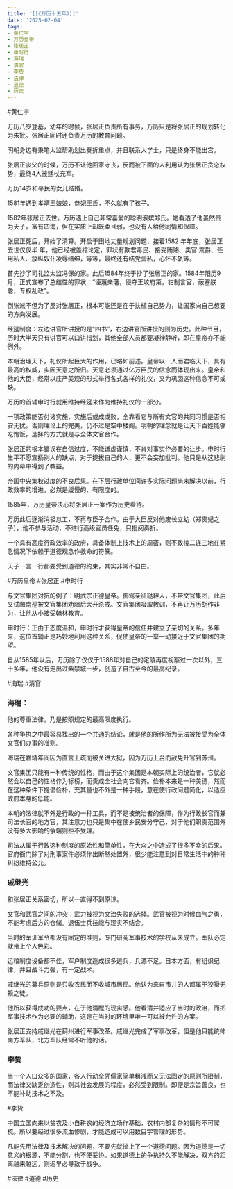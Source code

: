 ```yaml
---
title: '[[《万历十五年》]]'
date: '2025-02-04'
tags:
- 黄仁宇
- 万历皇帝
- 张居正
- 申时行
- 海瑞
- 清官
- 李贽
- 法律
- 道德
- 历史
---
```

#黄仁宇 

万历八岁登基，幼年的时候，张居正负责所有事务，万历只是将张居正的规划转化为朱批。张居正同时还负责万历的教育问题。

明朝身边有秉笔太监帮助划出奏折重点，并且联系大学士，只是终身不能出宫。

张居正丧父的时候，万历不让他回家守丧，反而被下面的人利用认为张居正贪恋权势，最终4人被廷杖充军。

万历14岁和平民的女儿结婚。

1581年遇到孝靖王娘娘，恭妃王氏，不久就有了孩子。

1582年张居正去世。万历遇上自己非常喜爱的聪明淑嫔郑氏。她看透了他虽然贵为天子，富有四海，但在实质上却既柔且弱，也没有人给他同情和保障。

张居正死后，开始了清算。开启于田地丈量规划问题，接着1582 年年底，张居正去世仅仅半 年，他已经被盖棺论定，罪状有欺君毒民、接受贿赂、卖官 鬻爵、任用私人、放纵奴仆凌辱缙绅，等等，最终还有结党营私，心怀不轨等。

首先抄了司礼监太监冯保的家。此后1584年终于抄了张居正的家。1584年阳历9月，正式宣布了总结性的罪状：“诬蔑亲藩，侵夺王坟府第，钳制言官，蔽塞朕聪，专权乱政”。

倒张派不但为了反对张居正，根本可能还是在于扶植自己势力，让国家向自己想要的方向发展。

经筵制度：左边讲官所讲授的是“四书”，右边讲官所讲授的则为历史。此种节目，历时大半天只有讲官可以口讲指划，其他全部人员都要凝神静听，即在皇帝亦不能例外。

本朝治理天下，礼仪所起巨大的作用，已略如前述。皇帝以一人而君临天下，具有最高的权威，实因天意之所归。天意必须通过亿万臣民的信念而体现出来。皇帝和他的大臣，经常以庄严美观的形式举行各式各样的礼仪，又为巩固这种信念不可或缺。

万历的首辅申时行就用维持经筵来作为维持礼仪的一部分。

一项政策能否付诸实施，实施后或成或败，全靠看它与所有文官的共同习惯是否相安无扰，否则理论上的完美，仍不过是空中楼阁。明朝的理念就是让天下百姓能够吃饱饭，选择的方式就是与全体文官合作。

张居正的根本错误在自信过度，不能谦虚谨慎，不肯对事实作必要的让步。申时行生平不愿宣扬别人的缺点，对于提拔自己的人，更不会妄加批判。他只是从这悲剧的内幕中得到了教益。

帝国中央集权过度的不良后果。在下层行政单位间许多实际问题尚未解决以前，行政效率的增进，必然是缓慢的、有限度的。

1585年，万历皇帝决心将张居正一案作为历史看待。

万历此后逐渐消极怠工，不再与臣子合作。由于大臣反对他废长立幼（郑贵妃之子），他不参与活动，不进行高级官员任免，只批阅奏折。

一个具有高度行政效率的政府，具备体制上技术上的周密，则不致接二连三地在紧急情况下依赖于道德观念作救命的符箓。

天子一言一行都要受到道德的约束，其实非常不自由。

#万历皇帝 #张居正 #申时行

与文官集团对抗的例子：明武宗正德皇帝。御驾亲征鞑靼人，不带文官集团，此后又试图南巡被文官集团劝阻后大开杀戒。文官集团吸取教训，不再让万历胡作非为，让他从小接受翰林教育。

申时行：正由于态度温和，申时行才获得皇帝的信任并建立了亲切的关系。多年来，这位首辅正是巧妙地利用这种关系，促使皇帝的一举一动接近于文官集团的期望。

自从1585年以后，万历除了仅仅于1588年对自己的定陵再度视察过一次以外，三十多年，他没有走出过紫禁城一步，创造了自古至今的最高纪录。

#海瑞 #清官

### 海瑞：
他的尊重法律，乃是按照规定的最高限度执行。

各种争执之中最容易找出的一个共通的结论，就是他的所作所为无法被接受为全体文官们办事的准则。

海瑞在嘉靖年间因为直言上疏而被关进大狱，因为万历上台而赦免升官到苏州。

文官集团只能有一种传统的性格，而由于这个集团是本朝实际上的统治者，它就必然会以自己的性格作为标榜，而责成全社会向它看齐。俭朴本来是一种美德，然而在这种条件下提倡俭朴，充其量也不外是一种手段，意在使行政问题简化，以适应政府本身的低能。

本朝的法律就不外是行政的一种工具，而不是被统治者的保障，作为行政长官而兼司法长官的地方官，其注意力也只是集中在使乡民安分守己，对于他们职责范围外没有多大影响的争端则拒不受理。

司法从属于行政这种制度的原始性和简单性，在大众之中造成了很多不幸的后果。官府衙门除了对刑事案件必须作出断然处置外，很少能注意到对日常生活中的种种纠纷维持公允。

### 戚继光
和张居正关系密切，所以一直得不到原谅。

文官和武官之间的冲突：武力被视为文治失败的选择。武官被视为时候血气之勇，不能考虑后方的仓储。退伍士兵技能与现实不结合。

当时的军训军令都没有固定的准则，专门研究军事技术的学校从未成立。军队必定就带上个人色彩。

运粮制度设备都不佳，军户制度造成很多逃兵，兵源不足。日本方面，有组织纪律，并且战斗力强，有一定战术。 

戚继光的募兵原则是只收农民而不收城市居民。他认为来自市井的人都属于狡猾无赖之徒。

他所以获得成功的要点，在于他清醒的现实感。他看清并适应了当时的政治，而把军事技术作为必要的辅助，这是在当时的环境里唯一可以被允许的方案。

张居正支持戚继光在蓟州进行军事改革。戚继光完成了军事改革，但是他只能统帅南方军队，北方军队经常不听他的话。

### 李贽 
当一个人口众多的国家，各人行动全凭儒家简单粗浅而又无法固定的原则所限制，而法律又缺乏创造性，则其社会发展的程度，必然受到限制。即便是宗旨善良，也不能补助技术之不及。

#李贽


中国立国向来以贫农及小自耕农的经济立场作基础，农村内部复杂的情形不可爬梳。所以要经过很多流血惨剧，才能造成可以用数目字管理的形势。

凡能先用法律及技术解决的问题，不要先就扯上了一个道德问题。因为道德是一切意义的根源，不能分割，也不便妥协。如果道德上的争执持久不能解决，双方的距离越来越远，则迟早必导致于战争。

#法律 #道德 #历史
